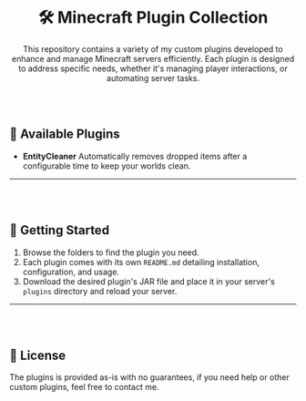 
<div align="center">



# 🛠️ Minecraft Plugin Collection

This repository contains a variety of my custom plugins developed to enhance and manage Minecraft servers efficiently. Each plugin is designed to address specific needs, whether it's managing player interactions, or automating server tasks.

</div>

<br><br>

## 📂 Available Plugins

- **EntityCleaner** Automatically removes dropped items after a configurable time to keep your worlds clean.

---

<br><br>

## 🚀 Getting Started

1. Browse the folders to find the plugin you need.
2. Each plugin comes with its own `README.md` detailing installation, configuration, and usage.
3. Download the desired plugin's JAR file and place it in your server's `plugins` directory and reload your server.

---

<br><br>

## 📜 License

The plugins is provided as-is with no guarantees, if you need help or other custom plugins, feel free to contact me.
